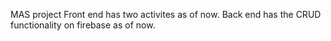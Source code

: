 MAS project
Front end has two activites as of now.
Back end has the CRUD functionality on firebase as of now.

